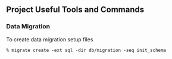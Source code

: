 ## Project Useful Tools and Commands

### Data Migration

To create data migration setup files
```
% migrate create -ext sql -dir db/migration -seq init_schema
``` 




